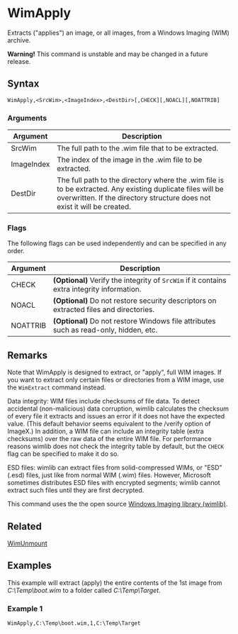 # WimApply

Extracts ("applies") an image, or all images, from a Windows Imaging (WIM) archive.

**Warning!** This command is unstable and may be changed in a future release.

## Syntax

```pebakery
WimApply,<SrcWim>,<ImageIndex>,<DestDir>[,CHECK][,NOACL][,NOATTRIB]
```

### Arguments

| Argument | Description |
| --- | --- |
| SrcWim | The full path to the .wim file that to be extracted. |
| ImageIndex | The index of the image in the .wim file to be extracted. |
| DestDir | The full path to the directory where the .wim file is to be extracted. Any existing duplicate files will be overwritten. If the directory structure does not exist it will be created. |

### Flags

The following flags can be used independently and can be specified in any order.

| Argument | Description |
| --- | --- |
| CHECK | **(Optional)** Verify the integrity of `SrcWim` if it contains extra integrity information. |
| NOACL | **(Optional)** Do not restore security descriptors on extracted files and directories. |
| NOATTRIB | **(Optional)** Do not restore Windows file attributes such as read-only, hidden, etc. |

## Remarks

Note that WimApply is designed to extract, or "apply", full WIM images. If you want to extract only certain files or directories from a WIM image, use the `WimExtract` command instead.

Data integrity: WIM files include checksums of file data. To detect accidental (non-malicious) data corruption, wimlib calculates the checksum of every file it extracts and issues an error if it does not have the expected value. (This default behavior seems equivalent to the /verify option of ImageX.) In addition, a WIM file can include an integrity table (extra checksums) over the raw data of the entire WIM file. For performance reasons wimlib does not check the integrity table by default, but the `CHECK` flag can be specified to make it do so.

ESD files: wimlib can extract files from solid-compressed WIMs, or "ESD" (.esd) files, just like from normal WIM (.wim) files. However, Microsoft sometimes distributes ESD files with encrypted segments; wimlib cannot extract such files until they are first decrypted.

This command uses the the open source [Windows Imaging library (wimlib)](https://wimlib.net/).

## Related

[WimUnmount](./WimUnmount.md)

## Examples

This example will extract (apply) the entire contents of the 1st image from *C:\Temp\boot.wim* to a folder called *C:\Temp\Target*.

### Example 1

```pebakery
WimApply,C:\Temp\boot.wim,1,C:\Temp\Target
```
